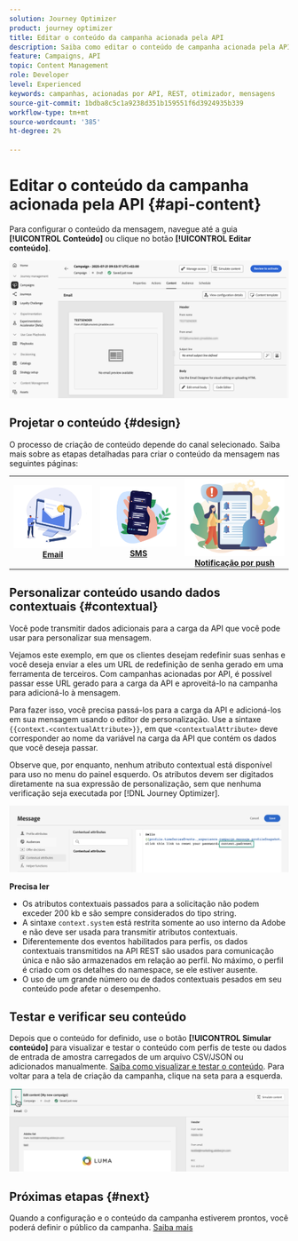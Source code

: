 ```yaml
---
solution: Journey Optimizer
product: journey optimizer
title: Editar o conteúdo da campanha acionada pela API
description: Saiba como editar o conteúdo de campanha acionada pela API.
feature: Campaigns, API
topic: Content Management
role: Developer
level: Experienced
keywords: campanhas, acionadas por API, REST, otimizador, mensagens
source-git-commit: 1bdba8c5c1a9238d351b159551f6d3924935b339
workflow-type: tm+mt
source-wordcount: '385'
ht-degree: 2%

---
```



# Editar o conteúdo da campanha acionada pela API {#api-content}

Para configurar o conteúdo da mensagem, navegue até a guia **[!UICONTROL Conteúdo]** ou clique no botão **[!UICONTROL Editar conteúdo]**.

![](assets/campaign-content.png)

## Projetar o conteúdo {#design}

O processo de criação de conteúdo depende do canal selecionado. Saiba mais sobre as etapas detalhadas para criar o conteúdo da mensagem nas seguintes páginas:

<table style="table-layout:fixed"><tr style="border: 0;">
<td><a href="../email/create-email.md"><img alt="email" src="../channels/assets/do-not-localize/email.png"></a>
<div align="center"><a href="../email/create-email.md"><strong>Email</strong></a></div></td>
<td><a href="../sms/create-sms.md"><img alt="SMS" src="../channels/assets/do-not-localize/sms.png"></a>
<div align="center"><a href="../sms/create-sms.md"><strong>SMS</strong></a></div></td>
<td><a href="../push/create-push.md"><img alt="push" src="../channels/assets/do-not-localize/push.png"></a>
<div align="center"><a href="../push/create-push.md"><strong>Notificação por push</strong></a></div></td>
</tr></table>

## Personalizar conteúdo usando dados contextuais {#contextual}

Você pode transmitir dados adicionais para a carga da API que você pode usar para personalizar sua mensagem.

Vejamos este exemplo, em que os clientes desejam redefinir suas senhas e você deseja enviar a eles um URL de redefinição de senha gerado em uma ferramenta de terceiros. Com campanhas acionadas por API, é possível passar esse URL gerado para a carga da API e aproveitá-lo na campanha para adicioná-lo à mensagem.

Para fazer isso, você precisa passá-los para a carga da API e adicioná-los em sua mensagem usando o editor de personalização. Use a sintaxe `{{context.<contextualAttribute>}}`, em que `<contextualAttribute>` deve corresponder ao nome da variável na carga da API que contém os dados que você deseja passar.

Observe que, por enquanto, nenhum atributo contextual está disponível para uso no menu do painel esquerdo. Os atributos devem ser digitados diretamente na sua expressão de personalização, sem que nenhuma verificação seja executada por [!DNL Journey Optimizer].

![](assets/api-triggered-context.png)

**Precisa ler**

* Os atributos contextuais passados para a solicitação não podem exceder 200 kb e são sempre considerados do tipo string.
* A sintaxe `context.system` está restrita somente ao uso interno da Adobe e não deve ser usada para transmitir atributos contextuais.
* Diferentemente dos eventos habilitados para perfis, os dados contextuais transmitidos na API REST são usados para comunicação única e não são armazenados em relação ao perfil. No máximo, o perfil é criado com os detalhes do namespace, se ele estiver ausente.
* O uso de um grande número ou de dados contextuais pesados em seu conteúdo pode afetar o desempenho.

## Testar e verificar seu conteúdo

Depois que o conteúdo for definido, use o botão **[!UICONTROL Simular conteúdo]** para visualizar e testar o conteúdo com perfis de teste ou dados de entrada de amostra carregados de um arquivo CSV/JSON ou adicionados manualmente. [Saiba como visualizar e testar o conteúdo](../content-management/preview-test.md). Para voltar para a tela de criação da campanha, clique na seta para a esquerda.

![](assets/create-campaign-design.png)

## Próximas etapas {#next}

Quando a configuração e o conteúdo da campanha estiverem prontos, você poderá definir o público da campanha. [Saiba mais](api-triggered-campaign-audience.md)
